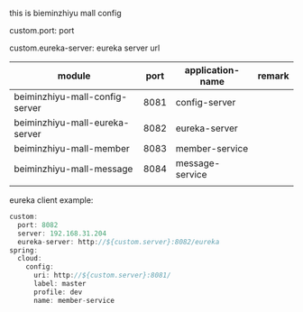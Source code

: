 this is bieminzhiyu mall config

custom.port: port

custom.eureka-server: eureka server url



| module                         | port | application-name | remark |
| ------------------------------ | ---- | ---------------- | ------ |
| beiminzhiyu-mall-config-server | 8081 | config-server    |        |
| beiminzhiyu-mall-eureka-server | 8082 | eureka-server    |        |
| beiminzhiyu-mall-member        | 8083 | member-service   |        |
| beiminzhiyu-mall-message       | 8084 | message-service  |        |
|                                |      |                  |        |

eureka client example:

```java
custom:
  port: 8082
  server: 192.168.31.204
  eureka-server: http://${custom.server}:8082/eureka
spring:
  cloud:
    config:
      uri: http://${custom.server}:8081/
      label: master
      profile: dev
      name: member-service
```

